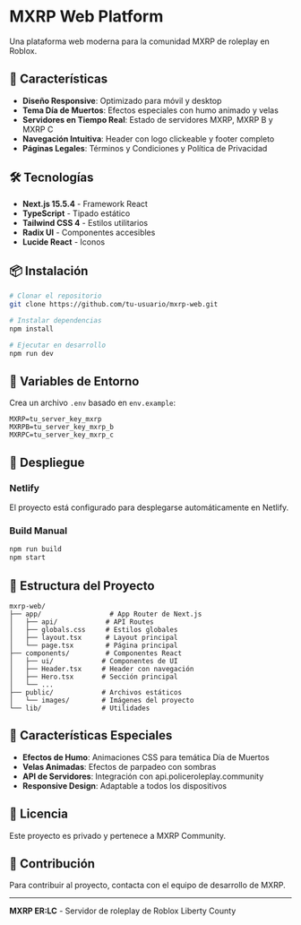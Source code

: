 # MXRP Web Platform

Una plataforma web moderna para la comunidad MXRP de roleplay en Roblox.

## 🚀 Características

- **Diseño Responsive**: Optimizado para móvil y desktop
- **Tema Día de Muertos**: Efectos especiales con humo animado y velas
- **Servidores en Tiempo Real**: Estado de servidores MXRP, MXRP B y MXRP C
- **Navegación Intuitiva**: Header con logo clickeable y footer completo
- **Páginas Legales**: Términos y Condiciones y Política de Privacidad

## 🛠️ Tecnologías

- **Next.js 15.5.4** - Framework React
- **TypeScript** - Tipado estático
- **Tailwind CSS 4** - Estilos utilitarios
- **Radix UI** - Componentes accesibles
- **Lucide React** - Iconos

## 📦 Instalación

```bash
# Clonar el repositorio
git clone https://github.com/tu-usuario/mxrp-web.git

# Instalar dependencias
npm install

# Ejecutar en desarrollo
npm run dev
```

## 🔧 Variables de Entorno

Crea un archivo `.env` basado en `env.example`:

```env
MXRP=tu_server_key_mxrp
MXRPB=tu_server_key_mxrp_b
MXRPC=tu_server_key_mxrp_c
```

## 🚀 Despliegue

### Netlify
El proyecto está configurado para desplegarse automáticamente en Netlify.

### Build Manual
```bash
npm run build
npm start
```

## 📁 Estructura del Proyecto

```
mxrp-web/
├── app/                 # App Router de Next.js
│   ├── api/            # API Routes
│   ├── globals.css     # Estilos globales
│   ├── layout.tsx      # Layout principal
│   └── page.tsx        # Página principal
├── components/         # Componentes React
│   ├── ui/            # Componentes de UI
│   ├── Header.tsx     # Header con navegación
│   ├── Hero.tsx       # Sección principal
│   └── ...
├── public/            # Archivos estáticos
│   └── images/        # Imágenes del proyecto
└── lib/               # Utilidades
```

## 🎨 Características Especiales

- **Efectos de Humo**: Animaciones CSS para temática Día de Muertos
- **Velas Animadas**: Efectos de parpadeo con sombras
- **API de Servidores**: Integración con api.policeroleplay.community
- **Responsive Design**: Adaptable a todos los dispositivos

## 📄 Licencia

Este proyecto es privado y pertenece a MXRP Community.

## 🤝 Contribución

Para contribuir al proyecto, contacta con el equipo de desarrollo de MXRP.

---

**MXRP ER:LC** - Servidor de roleplay de Roblox Liberty County
